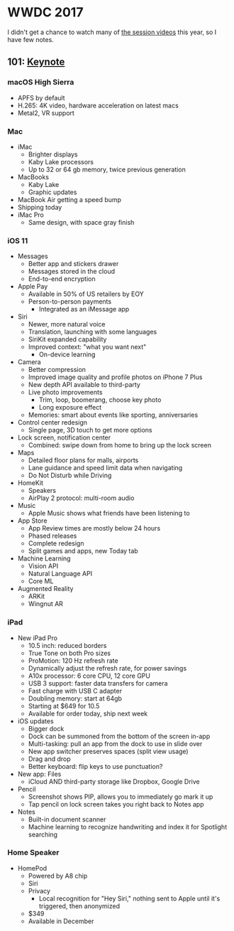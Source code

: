 # WWDC 2017
I didn't get a chance to watch many of [the session videos](https://developer.apple.com/videos/wwdc2017/) this year, so I have few notes.

## 101: [Keynote](https://developer.apple.com/videos/play/wwdc2017/101/)
### macOS High Sierra
- APFS by default
- H.265: 4K video, hardware acceleration on latest macs
- Metal2, VR support

### Mac
- iMac
	- Brighter displays
	- Kaby Lake processors
	- Up to 32 or 64 gb memory, twice previous generation
- MacBooks
	- Kaby Lake
	- Graphic updates
- MacBook Air getting a speed bump
- Shipping today
- iMac Pro
	- Same design, with space gray finish

### iOS 11
- Messages
	- Better app and stickers drawer
	- Messages stored in the cloud
	- End-to-end encryption
- Apple Pay
	- Available in 50% of US retailers by EOY
	- Person-to-person payments
		- Integrated as an iMessage app
- Siri
	- Newer, more natural voice
	- Translation, launching with some languages
	- SiriKit expanded capability
	- Improved context: "what you want next"
		- On-device learning
- Camera
	- Better compression
	- Improved image quality and profile photos on iPhone 7 Plus
	- New depth API available to third-party
	- Live photo improvements
		- Trim, loop, boomerang, choose key photo
		- Long exposure effect
	- Memories: smart about events like sporting, anniversaries
- Control center redesign
	- Single page, 3D touch to get more options
- Lock screen, notification center
	- Combined: swipe down from home to bring up the lock screen
- Maps
	- Detailed floor plans for malls, airports
	- Lane guidance and speed limit data when navigating
	- Do Not Disturb while Driving
- HomeKit
	- Speakers
	- AirPlay 2 protocol: multi-room audio
- Music
	- Apple Music shows what friends have been listening to
- App Store
	- App Review times are mostly below 24 hours
	- Phased releases
	- Complete redesign
	- Split games and apps, new Today tab
- Machine Learning
	- Vision API
	- Natural Language API
	- Core ML
- Augmented Reality
	- ARKit
	- Wingnut AR

### iPad
- New iPad Pro
	- 10.5 inch: reduced borders
	- True Tone on both Pro sizes
	- ProMotion: 120 Hz refresh rate
	- Dynamically adjust the refresh rate, for power savings
	- A10x processor: 6 core CPU, 12 core GPU
	- USB 3 support: faster data transfers for camera
	- Fast charge with USB C adapter
	- Doubling memory: start at 64gb
	- Starting at $649 for 10.5
	- Available for order today, ship next week
- iOS updates
	- Bigger dock
	- Dock can be summoned from the bottom of the screen in-app
	- Multi-tasking: pull an app from the dock to use in slide over
	- New app switcher preserves spaces (split view usage)
	- Drag and drop
	- Better keyboard: flip keys to use punctuation?
- New app: Files
	- iCloud AND third-party storage like Dropbox, Google Drive
- Pencil
	- Screenshot shows PIP, allows you to immediately go mark it up
	- Tap pencil on lock screen takes you right back to Notes app
- Notes
	- Built-in document scanner
	- Machine learning to recognize handwriting and index it for Spotlight searching

### Home Speaker
- HomePod
	- Powered by A8 chip
	- Siri
	- Privacy
		- Local recognition for "Hey Siri," nothing sent to Apple until it's triggered, then anonymized
	- $349
	- Available in December
